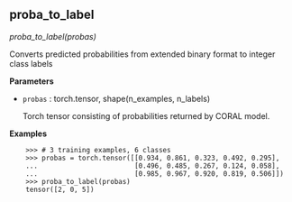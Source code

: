 ## proba_to_label

*proba_to_label(probas)*

Converts predicted probabilities from extended binary format
    to integer class labels

**Parameters**

- `probas` : torch.tensor, shape(n_examples, n_labels)

    Torch tensor consisting of probabilities returned by CORAL model.

**Examples**

```
    >>> # 3 training examples, 6 classes
    >>> probas = torch.tensor([[0.934, 0.861, 0.323, 0.492, 0.295],
    ...                        [0.496, 0.485, 0.267, 0.124, 0.058],
    ...                        [0.985, 0.967, 0.920, 0.819, 0.506]])
    >>> proba_to_label(probas)
    tensor([2, 0, 5])
```

